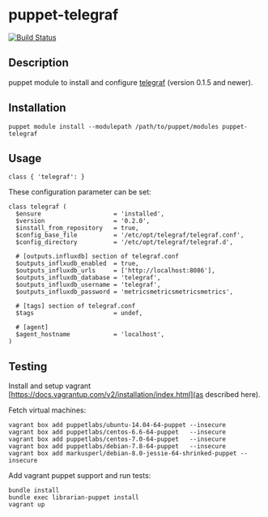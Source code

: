 # puppet-telegraf

[![Build Status](https://travis-ci.org/rplessl/puppet-telegraf.png)](https://travis-ci.org/rplessl/puppet-telegraf)

## Description

puppet module to install and configure [telegraf](https://github.com/influxdb/telegraf) (version 0.1.5 and newer).

## Installation

`puppet module install --modulepath /path/to/puppet/modules puppet-telegraf`

## Usage

`class { 'telegraf': }`

These configuration parameter can be set:
```
class telegraf (
  $ensure                    = 'installed',
  $version                   = '0.2.0',
  $install_from_repository   = true,
  $config_base_file          = '/etc/opt/telegraf/telegraf.conf',
  $config_directory          = '/etc/opt/telegraf/telegraf.d',

  # [outputs.influxdb] section of telegraf.conf
  $outputs_inflxudb_enabled  = true,
  $outputs_influxdb_urls     = ['http://localhost:8086'],
  $outputs_influxdb_database = 'telegraf',
  $outputs_influxdb_username = 'telegraf',
  $outputs_influxdb_password = 'metricsmetricsmetricsmetrics',

  # [tags] section of telegraf.conf
  $tags                      = undef,

  # [agent]
  $agent_hostname            = 'localhost',
)
```

## Testing

Install and setup vagrant [https://docs.vagrantup.com/v2/installation/index.html](as described here).

Fetch virtual machines:
```ShellSession
vagrant box add puppetlabs/ubuntu-14.04-64-puppet --insecure
vagrant box add puppetlabs/centos-6.6-64-puppet   --insecure
vagrant box add puppetlabs/centos-7.0-64-puppet   --insecure
vagrant box add puppetlabs/debian-7.8-64-puppet   --insecure
vagrant box add markusperl/debian-8.0-jessie-64-shrinked-puppet --insecure
```

Add vagrant puppet support and run tests:
```ShellSession
bundle install
bundle exec librarian-puppet install
vagrant up
```
